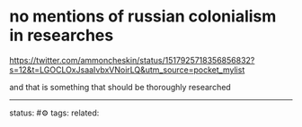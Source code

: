 # no mentions of russian colonialism in researches
https://twitter.com/ammoncheskin/status/1517925718356856832?s=12&t=LGOCLOxJsaaIvbxVNoirLQ&utm_source=pocket_mylist

and that is something that should be thoroughly researched


---
status: #⚙️ 
tags: 
related: 